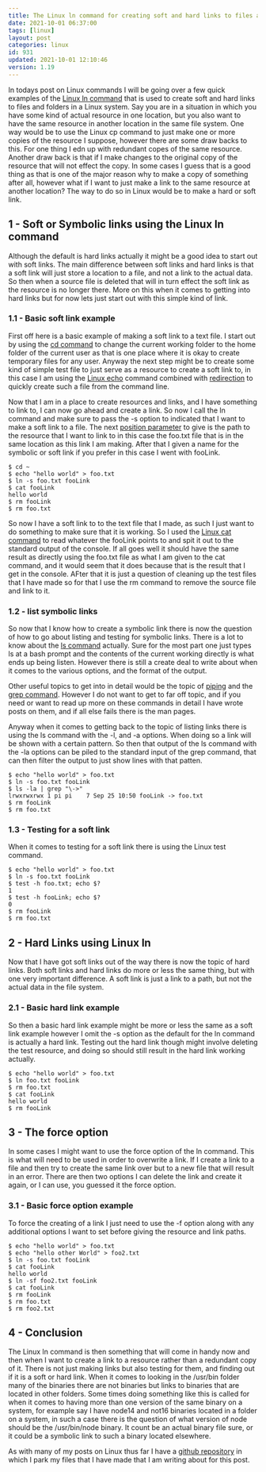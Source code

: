 ```yaml
---
title: The Linux ln command for creating soft and hard links to files and folders
date: 2021-10-01 06:37:00
tags: [linux]
layout: post
categories: linux
id: 931
updated: 2021-10-01 12:10:46
version: 1.19
---
```


In todays post on Linux commands I will be going over a few quick examples of the [Linux ln command](https://linux.die.net/man/1/ln) that is used to create soft and hard links to files and folders in a Linux system. Say you are in a situation in which you have some kind of actual resource in one location, but you also want to have the same resource in another location in the same file system. One way would be to use the Linux cp command to just make one or more copies of the resource I suppose, however there are some draw backs to this. For one thing I edn up with redundant copes of the same resource. Another draw back is that if I make changes to the original copy of the resource that will not effect the copy. In some cases I guess that is a good thing as that is one of the major reason why to make a copy of something after all, however what if I want to just make a link to the same resource at another location? The way to do so in Linux would be to make a hard or soft link.

<!-- more -->

## 1 - Soft or Symbolic links using the Linux ln command

Although the default is hard links actually it might be a good idea to start out with soft links. The main difference between soft links and hard links is that a soft link will just store a location to a file, and not a link to the actual data. So then when a source file is deleted that will in turn effect the soft link as the resource is no longer there. More on this when it comes to getting into hard links but for now lets just start out with this simple kind of link.

### 1.1 - Basic soft link example

First off here is a basic example of making a soft link to a text file. I start out by using the [cd command](/2021/02/10/linux-cd/) to change the current working folder to the home folder of the current user as that is one place where it is okay to create temporary files for any user. Anyway the next step might be to create some kind of simple test file to just serve as a resource to create a soft link to, in this case I am using the [Linux echo](/2019/08/15/linux-echo/) command combined with [redirection](/2020/10/02/linux-redirection/) to quickly create such a file from the command line.

Now that I am in a place to create resources and links, and I have something to link to, I can now go ahead and create a link. So now I call the ln command and make sure to pass the -s option to indicated that I want to make a soft link to a file. The next [position parameter](/2020/12/10/linux-bash-script-parameters-positional/) to give is the path to the resource that I want to link to in this case the foo.txt file that is in the same location as this link I am making. After that I given a name for the symbolic or soft link if you prefer in this case I went with fooLink.

```
$ cd ~
$ echo "hello world" > foo.txt
$ ln -s foo.txt fooLink
$ cat fooLink
hello world
$ rm fooLink
$ rm foo.txt
```

So now I have a soft link to to the text file that I made, as such I just want to do something to make sure that it is working. So I used the [Linux cat command](/2020/11/11/linux-cat/) to read whatever the fooLink points to and spit it out to the standard output of the console. If all goes well it should have the same result as directly using the foo.txt file as what I am given to the cat command, and it would seem that it does because that is the result that I get in the console. AFter that it is just a question of cleaning up the test files that I have made so for that I use the rm command to remove the source file and link to it.

### 1.2 - list symbolic links

So now that I know how to create a symbolic link there is now the question of how to go about listing and testing for symbolic links. There is a lot to know about the [ls command](/2020/10/14/linux-ls/) actually. Sure for the most part one just types ls at a bash prompt and the contents of the current working directly is what ends up being listen. However there is still a create deal to write about when it comes to the various options, and the format of the output.

Other useful topics to get into in detail would be the topic of [piping](/2020/10/09/linux-pipe/) and the [grep command](/2020/09/14/linux-grep/). However I do not want to get to far off topic, and if you need or want to read up more on these commands in detail I have wrote posts on them, and if all else fails there is the man pages.

Anyway when it comes to getting back to the topic of listing links there is using the ls command with the -l, and -a options. When doing so a link will be shown with a certain pattern. So then that output of the ls command with the -la options can be piled to the standard input of the grep command, that can then filter the output to just show lines with that patten.

```
$ echo "hello world" > foo.txt
$ ln -s foo.txt fooLink
$ ls -la | grep "\->"
lrwxrwxrwx 1 pi pi    7 Sep 25 10:50 fooLink -> foo.txt
$ rm fooLink
$ rm foo.txt
```

### 1.3 - Testing for a soft link

When it comes to testing for a soft link there is using the Linux test command.

```
$ echo "hello world" > foo.txt
$ ln -s foo.txt fooLink
$ test -h foo.txt; echo $?
1
$ test -h fooLink; echo $?
0
$ rm fooLink
$ rm foo.txt
```

## 2 - Hard Links using Linux ln

Now that I have got soft links out of the way there is now the topic of hard links. Both soft links and hard links do more or less the same thing, but with one very important difference. A soft link is just a link to a path, but not the actual data in the file system.

### 2.1 - Basic hard link example

So then a basic hard link example might be more or less the same as a soft link example however I omit the -s option as the default for the ln command is actually a hard link. Testing out the hard link though might involve deleting the test resource, and doing so should still result in the hard link working actually.

```
$ echo "hello world" > foo.txt
$ ln foo.txt fooLink
$ rm foo.txt
$ cat fooLink
hello world
$ rm fooLink
```

## 3 - The force option

In some cases I might want to use the force option of the ln command. This is what will need to be used in order to overwrite a link. If I create a link to a file and then try to create the same link over but to a new file that will result in an error. There are then two options I can delete the link and create it again, or I can use, you guessed it the force option.

### 3.1 - Basic force option example

To force the creating of a link I just need to use the -f option along with any additional options I want to set before giving the resource and link paths.

```
$ echo "hello world" > foo.txt
$ echo "hello other World" > foo2.txt
$ ln -s foo.txt fooLink
$ cat fooLink
hello world
$ ln -sf foo2.txt fooLink
$ cat fooLink
$ rm fooLink
$ rm foo.txt
$ rm foo2.txt
```

## 4 - Conclusion

The Linux ln command is then something that will come in handy now and then when I want to create a link to a resource rather than a redundant copy of it. There is not just making links but also testing for them, and finding out if it is a soft or hard link. When it comes to looking in the \/usr\/bin folder many of the binaries there are not binaries but links to binaries that are located in other folders. Some times doing something like this is called for when it comes to having more than one version of the same binary on a system, for example say I have node14 and not16 binaries located in a folder on a system, in such a case there is the question of what version of node should be the \/usr\/bin\/node binary. It count be an actual binary file sure, or it could be a symbolic link to such a binary located elsewhere.

As with many of my posts on Linux thus far I have a [github repository](https://github.com/dustinpfister/demos_linux/tree/master/forpost/linux-ln) in which I park my files that I have made that I am writing about for this post.
